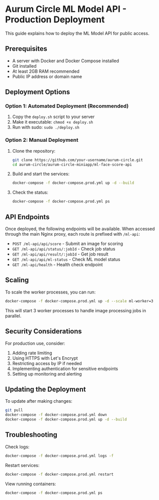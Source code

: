 # Aurum Circle ML Model API - Production Deployment

This guide explains how to deploy the ML Model API for public access.

## Prerequisites

- A server with Docker and Docker Compose installed
- Git installed
- At least 2GB RAM recommended
- Public IP address or domain name

## Deployment Options

### Option 1: Automated Deployment (Recommended)

1. Copy the `deploy.sh` script to your server
2. Make it executable: `chmod +x deploy.sh`
3. Run with sudo: `sudo ./deploy.sh`

### Option 2: Manual Deployment

1. Clone the repository:

   ```bash
   git clone https://github.com/your-username/aurum-circle.git
   cd aurum-circle/aurum-circle-miniapp/ml-face-score-api
   ```

2. Build and start the services:

   ```bash
   docker-compose -f docker-compose.prod.yml up -d --build
   ```

3. Check the status:
   ```bash
   docker-compose -f docker-compose.prod.yml ps
   ```

## API Endpoints

Once deployed, the following endpoints will be available. When accessed through the main Nginx proxy, each route is prefixed with `/ml-api`:

- `POST /ml-api/api/score` - Submit an image for scoring
- `GET /ml-api/api/status/:jobId` - Check job status
- `GET /ml-api/api/result/:jobId` - Get job result
- `GET /ml-api/api/ml-status` - Check ML model status
- `GET /ml-api/health` - Health check endpoint

## Scaling

To scale the worker processes, you can run:

```bash
docker-compose -f docker-compose.prod.yml up -d --scale ml-worker=3
```

This will start 3 worker processes to handle image processing jobs in parallel.

## Security Considerations

For production use, consider:

1. Adding rate limiting
2. Using HTTPS with Let's Encrypt
3. Restricting access by IP if needed
4. Implementing authentication for sensitive endpoints
5. Setting up monitoring and alerting

## Updating the Deployment

To update after making changes:

```bash
git pull
docker-compose -f docker-compose.prod.yml down
docker-compose -f docker-compose.prod.yml up -d --build
```

## Troubleshooting

Check logs:

```bash
docker-compose -f docker-compose.prod.yml logs -f
```

Restart services:

```bash
docker-compose -f docker-compose.prod.yml restart
```

View running containers:

```bash
docker-compose -f docker-compose.prod.yml ps
```
